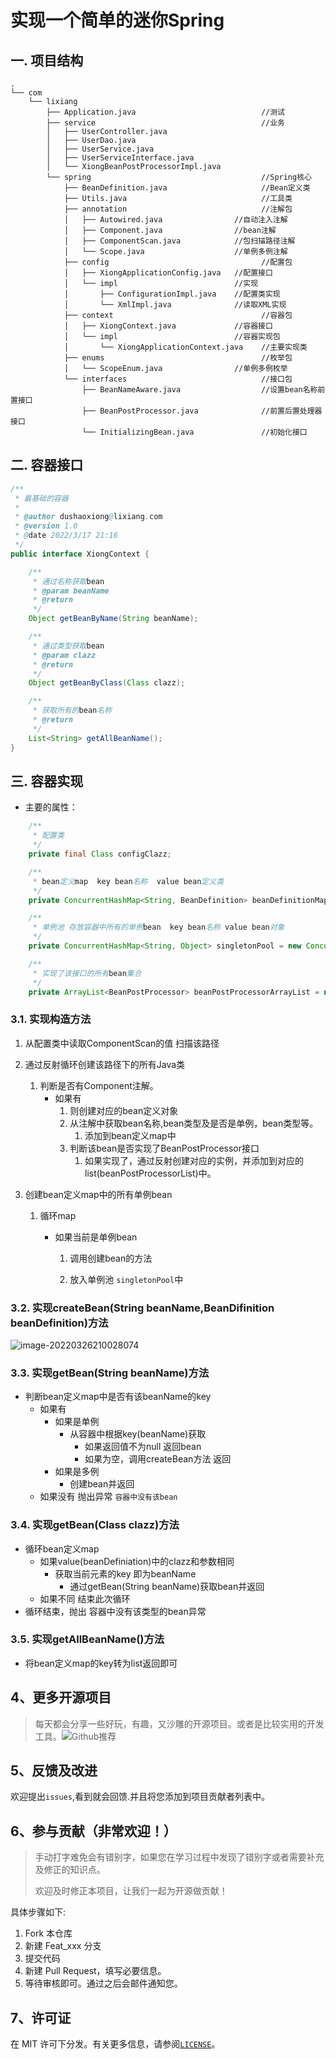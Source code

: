 # 实现一个简单的迷你Spring


## 一. 项目结构

```text
.
└── com
    └── lixiang
        ├── Application.java                            //测试
        ├── service                                     //业务
        │   ├── UserController.java
        │   ├── UserDao.java
        │   ├── UserService.java
        │   ├── UserServiceInterface.java
        │   └── XiongBeanPostProcessorImpl.java
        └── spring                                      //Spring核心
            ├── BeanDefinition.java                     //Bean定义类
            ├── Utils.java                              //工具类
            ├── annotation                              //注解包
            │   ├── Autowired.java                //自动注入注解
            │   ├── Component.java                //bean注解
            │   ├── ComponentScan.java            //包扫描路径注解
            │   └── Scope.java                    //单例多例注解
            ├── config                                  //配置包
            │   ├── XiongApplicationConfig.java   //配置接口
            │   └── impl                          //实现
            │       ├── ConfigurationImpl.java    //配置类实现
            │       └── XmlImpl.java              //读取XML实现
            ├── context                                 //容器包
            │   ├── XiongContext.java             //容器接口
            │   └── impl                          //容器实现包    
            │       └── XiongApplicationContext.java    //主要实现类
            ├── enums                                   //枚举包
            │   └── ScopeEnum.java                //单例多例枚举
            └── interfaces                              //接口包
                ├── BeanNameAware.java                  //设置bean名称前置接口
                ├── BeanPostProcessor.java              //前置后置处理器接口
                └── InitializingBean.java               //初始化接口

```

## 二. 容器接口

```java
/**
 * 最基础的容器
 *
 * @author dushaoxiong@lixiang.com
 * @version 1.0
 * @date 2022/3/17 21:16
 */
public interface XiongContext {

    /**
     * 通过名称获取bean
     * @param beanName
     * @return
     */
    Object getBeanByName(String beanName);

    /**
     * 通过类型获取bean
     * @param clazz
     * @return
     */
    Object getBeanByClass(Class clazz);

    /**
     * 获取所有的bean名称
     * @return
     */
    List<String> getAllBeanName();
}
```

## 三. 容器实现

- 主要的属性：

```java
    /**
     * 配置类
     */
    private final Class configClazz;

    /**
     * bean定义map  key bean名称  value bean定义类
     */
    private ConcurrentHashMap<String, BeanDefinition> beanDefinitionMap = new ConcurrentHashMap<>();

    /**
     * 单例池 存放容器中所有的单例bean  key bean名称 value bean对象
     */
    private ConcurrentHashMap<String, Object> singletonPool = new ConcurrentHashMap<>();

    /**
     * 实现了该接口的所有bean集合
     */
    private ArrayList<BeanPostProcessor> beanPostProcessorArrayList = new ArrayList<>();
```

### 3.1. 实现构造方法

1. 从配置类中读取ComponentScan的值 扫描该路径
2. 通过反射循环创建该路径下的所有Java类

   1. 判断是否有Component注解。
      - 如果有
        1. 则创建对应的bean定义对象
        2. 从注解中获取bean名称,bean类型及是否是单例，bean类型等。
           1. 添加到bean定义map中
        3. 判断该bean是否实现了BeanPostProcessor接口
           1. 如果实现了，通过反射创建对应的实例，并添加到对应的list(beanPostProcessorList)中。

3. 创建bean定义map中的所有单例bean
   1. 循环map
      - 如果当前是单例bean

          1. 调用创建bean的方法

          2. 放入单例池 `singletonPool`中

### 3.2. 实现createBean(String beanName,BeanDifinition beanDefinition)方法

![image-20220326210028074](https://images-1301128659.cos.ap-beijing.myqcloud.com/image-20220326210028074.png)

### 3.3. 实现getBean(String beanName)方法

- 判断bean定义map中是否有该beanName的key
    - 如果有
        - 如果是单例
            - 从容器中根据key(beanName)获取
                - 如果返回值不为null 返回bean
                - 如果为空，调用createBean方法 返回
        - 如果是多例
            - 创建bean并返回
    - 如果没有 抛出异常 `容器中没有该bean`

### 3.4. 实现getBean(Class clazz)方法

- 循环bean定义map
  - 如果value(beanDefiniation)中的clazz和参数相同
    - 获取当前元素的key 即为beanName
      - 通过getBean(String beanName)获取bean并返回
  - 如果不同 结束此次循环
- 循环结束，抛出 容器中没有该类型的bean异常

### 3.5. 实现getAllBeanName()方法

- 将bean定义map的key转为list返回即可

## 4、更多开源项目

> 每天都会分享一些好玩，有趣，又沙雕的开源项目。或者是比较实用的开发工具。![Github推荐](https://gitee.com/ShaoxiongDu/imageBed/raw/master/image-20210820144130666.png)

## 5、反馈及改进

欢迎提出`issues`,看到就会回馈.并且将您添加到项目贡献者列表中。

## 6、参与贡献（非常欢迎！）

> 手动打字难免会有错别字，如果您在学习过程中发现了错别字或者需要补充及修正的知识点。
>
> 欢迎及时修正本项目，让我们一起为开源做贡献！ 

具体步骤如下:

1. Fork 本仓库
2. 新建 Feat_xxx 分支
3. 提交代码
4. 新建 Pull Request，填写必要信息。
5. 等待审核即可。通过之后会邮件通知您。

## 7、许可证

在 MIT 许可下分发。有关更多信息，请参阅[`LICENSE`](./LICENSE)。
